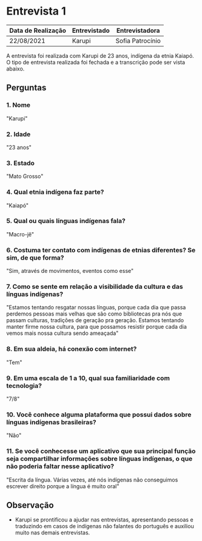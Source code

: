 # Entrevista 1

| Data de Realização | Entrevistado      | Entrevistadora   |
| ------------------ | ----------------- | ---------------- |
|     22/08/2021     |     Karupi       | Sofia Patrocínio |

A entrevista foi realizada com Karupi de 23 anos, indígena da etnia Kaiapó. O tipo de entrevista realizada foi fechada e a transcrição pode ser vista abaixo.

## Perguntas

### 1. Nome
"Karupi"
### 2. Idade
"23 anos"
### 3. Estado
"Mato Grosso"
### 4. Qual etnia indígena faz parte?
"Kaiapó"
### 5. Qual ou quais línguas indígenas fala?
"Macro-jê"
### 6. Costuma ter contato com indígenas de etnias diferentes? Se sim, de que forma?
"Sim, através de movimentos, eventos como esse"
### 7. Como se sente em relação a visibilidade da cultura e das línguas indígenas?
"Estamos tentando resgatar nossas línguas, porque cada dia que passa perdemos pessoas mais velhas que são como bibliotecas pra nós que passam culturas, tradições de geração pra geração. Estamos tentando manter firme nossa cultura, para que possamos resistir porque cada dia vemos mais nossa cultura sendo ameaçada"
### 8. Em sua aldeia, há conexão com internet?
"Tem"
### 9. Em uma escala de 1 a 10, qual sua familiaridade com tecnologia?
"7/8"
### 10. Você conhece alguma plataforma que possui dados sobre línguas indígenas brasileiras?
"Não"
### 11. Se você conhecesse um aplicativo que sua principal função seja compartilhar informações sobre línguas indígenas, o que não poderia faltar nesse aplicativo?
"Escrita da língua. Várias vezes, até nós indígenas não conseguimos escrever direito porque a língua é muito oral"

## Observação

- Karupi se prontificou a ajudar nas entrevistas, apresentando pessoas e traduzindo em casos de indígenas não falantes do português e auxiliou muito nas demais entrevistas.
